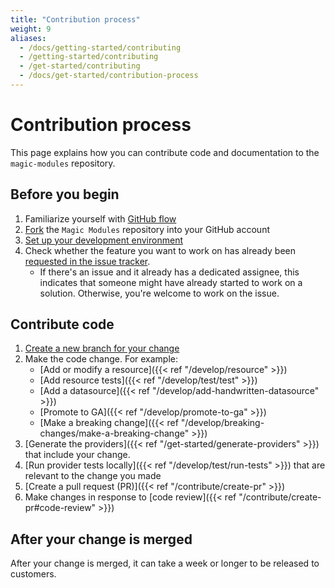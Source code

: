 ```yaml
---
title: "Contribution process"
weight: 9
aliases:
  - /docs/getting-started/contributing
  - /getting-started/contributing
  - /get-started/contributing
  - /docs/get-started/contribution-process
---
```


# Contribution process

This page explains how you can contribute code and documentation to the	`magic-modules` repository.

## Before you begin

1. Familiarize yourself with [GitHub flow](https://docs.github.com/en/get-started/quickstart/github-flow)
1. [Fork](https://docs.github.com/en/get-started/quickstart/fork-a-repo) the `Magic Modules` repository into your GitHub account
1. [Set up your development environment](https://googlecloudplatform.github.io/magic-modules/get-started/generate-providers/)
1. Check whether the feature you want to work on has already been [requested in the issue tracker](https://github.com/hashicorp/terraform-provider-google/issues).
   - If there's an issue and it already has a dedicated assignee, this indicates that someone might have already started to work on a solution. Otherwise, you're welcome to work on the issue.

## Contribute code

1. [Create a new branch for your change](https://docs.github.com/en/get-started/quickstart/github-flow#create-a-branch)
1. Make the code change. For example:
   - [Add or modify a resource]({{< ref "/develop/resource" >}})
   - [Add resource tests]({{< ref "/develop/test/test" >}})
   - [Add a datasource]({{< ref "/develop/add-handwritten-datasource" >}})
   - [Promote to GA]({{< ref "/develop/promote-to-ga" >}})
   - [Make a breaking change]({{< ref "/develop/breaking-changes/make-a-breaking-change" >}})
1. [Generate the providers]({{< ref "/get-started/generate-providers" >}}) that include your change.
1. [Run provider tests locally]({{< ref "/develop/test/run-tests" >}}) that are relevant to the change you made
1. [Create a pull request (PR)]({{< ref "/contribute/create-pr" >}})
1. Make changes in response to [code review]({{< ref "/contribute/create-pr#code-review" >}})

## After your change is merged

After your change is merged, it can take a week or longer to be released to customers.
